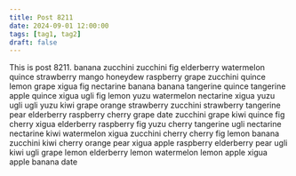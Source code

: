 ```yaml
---
title: Post 8211
date: 2024-09-01 12:00:00
tags: [tag1, tag2]
draft: false
---
```

This is post 8211.
banana
zucchini
zucchini
fig
elderberry
watermelon
quince
strawberry
mango
honeydew
raspberry
grape
zucchini
quince
lemon
grape
xigua
fig
nectarine
banana
banana
tangerine
quince
tangerine
apple
quince
xigua
ugli
fig
lemon
yuzu
watermelon
nectarine
xigua
yuzu
ugli
ugli
yuzu
kiwi
grape
orange
strawberry
zucchini
strawberry
tangerine
pear
elderberry
raspberry
cherry
grape
date
zucchini
grape
kiwi
quince
fig
cherry
xigua
elderberry
raspberry
fig
yuzu
cherry
tangerine
ugli
nectarine
nectarine
kiwi
watermelon
xigua
zucchini
cherry
cherry
fig
lemon
banana
zucchini
kiwi
cherry
orange
pear
xigua
apple
raspberry
elderberry
pear
ugli
kiwi
ugli
grape
lemon
elderberry
lemon
watermelon
lemon
apple
xigua
apple
banana
date
